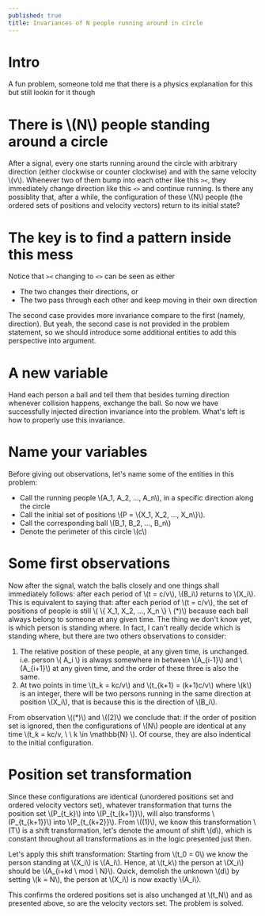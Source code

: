 ```yaml
---
published: true
title: Invariances of N people running around in circle
---
```


# Intro

A fun problem, someone told me that there is a physics explanation for this but still lookin for it though

# There is \\(N\\) people standing around a circle

After a signal, every one starts running around the circle with arbitrary direction (either clockwise or counter clockwise) and with the same velocity \\(v\\). Whenever two of them bump into each other like this `><`, they immediately change direction like this `<>` and continue running. Is there any possiblity that, after a while, the configuration of these \\(N\\) people (the ordered sets of positions and velocity vectors) return to its initial state?

# The key is to find a pattern inside this mess

Notice that `><` changing to `<>` can be seen as either

- The two changes their directions, or
- The two pass through each other and keep moving in their own direction

The second case provides more invariance compare to the first (namely, direction). But yeah, the second case is not provided in the problem statement, so we should introduce some additional entities to add this perspective into argument.

# A new variable

Hand each person a ball and tell them that besides turning direction whenever collision happens, exchange the ball. So now we have successfully injected direction invariance into the problem. What's left is how to properly use this invariance.

# Name your variables

Before giving out observations, let's name some of the entities in this problem:

- Call the running people \\(A_1, A_2, ..., A_n\\), in a specific direction along the circle
- Call the initial set of positions \\(P = \\{X_1, X_2, ..., X_n\\}\\).
- Call the corresponding ball \\(B_1, B_2, ..., B_n\\)
- Denote the perimeter of this circle \\(c\\)

# Some first observations

Now after the signal, watch the balls closely and one things shall immediately follows: after each period of \\(t = c/v\\), \\(B_i\\) returns to \\(X_i\\). This is equivalent to saying that: after each period of \\(t = c/v\\), the set of positions of people is still \\( \\{ X_1, X_2, ..., X_n \\} \ \(*\)\\) because each ball always belong to someone at any given time. The thing we don't know yet, is which person is standing where. In fact, I can't really decide which is standing where, but there are two others observations to consider:

1. The relative position of these people, at any given time, is unchanged. i.e. person \\( A_i \\) is always somewhere in between \\(A_{i-1}\\) and \\(A_{i+1}\\) at any given time, and the order of these three is also the same.
2. At two points in time \\(t_k = kc/v\\) and \\(t_{k+1} = (k+1)c/v\\) where \\(k\\) is an integer, there will be two persons running in the same direction at position \\(X_i\\), that is because this is the direction of \\(B_i\\).

From observation \\(\(*\)\\) and \\(\(2\)\\) we conclude that: if the order of position set is ignored, then the configurations of \\(N\\) people are identical at any time \\(t_k = kc/v, \ \  k \in \mathbb{N} \\). Of course, they are also indentical to the initial configuration.

# Position set transformation

Since these configurations are identical (unordered positions set and ordered velocity vectors set), whatever transformation that turns the position set \\(P_{t_k}\\) into \\(P_{t_{k+1}}\\), will also transforms \\(P_{t_{k+1}}\\) into \\(P_{t_{k+2}}\\). From \\(\(1\)\\), we know this transformation \\(T\\) is a shift transformation, let's denote the amount of shift \\(d\\), which is constant throughout all transformations as in the logic presented just then. 

Let's apply this shift transformation: Starting from \\(t_0 = 0\\) we know the person standing at \\(X_i\\) is \\(A_i\\). Hence, at \\(t_k\\) the person at \\(X_i\\) should be \\(A_{i+kd \ mod \ N}\\). Quick, demolish the unknown \\(d\\) by setting \\(k = N\\), the person at \\(X_i\\) is now exactly \\(A_i\\).

This confirms the ordered positions set is also unchanged at \\(t_N\\) and as presented above, so are the velocity vectors set. The problem is solved.
